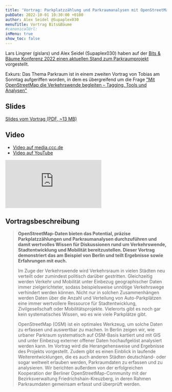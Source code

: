 ```yaml
---
title: 'Vortrag: Parkplatzzählung und Parkraumanalysen mit OpenStreetMap'
pubDate: 2022-10-01 10:30:00 +0100
author: Alex Seidel @Supaplex030
menuTitle: Vortrag Bits&Bäume
#canonicalUrl:
inMenu: true
show_toc: false
---
```


Lars Lingner (gislars) und Alex Seidel (Supaplex030) haben auf der [Bits & Bäume Konferenz 2022 einen aktuellen Stand zum Parkraumprojekt](https://fahrplan22.bits-und-baeume.org/bitsundbaeume/talk/9S8MDK/) vorgestellt.

Exkurs: Das Thema Parkraum ist in einem zweiten Vortrag von Tobias am Sonntag aufgeriffen worden, in dem es übergreifend um die Frage ["Mit OpenStreetMap die Verkehrswende begleiten – Tagging, Tools und Analysen"](https://www.osm-verkehrswende.org/posts/2022-10-01-bits-baume-vortrag)

## Slides

[Slides vom Vortrag (PDF, ~13 MB)](/public/images/posts/bits-baume-parkplatzzaehlung-und-parkraumanalysen-mit-openstreetmap.pdf)

## Video

- [Video auf media.ccc.de](https://media.ccc.de/v/bitsundbaeume-20656-parkplatzzhlung-und-parkraumanalysen-mit-openstreetmap)
- [Video auf YouTube](https://www.youtube.com/watch?v=s213CrEmlk4)

<iframe class="aspect-video mt-10 w-full" src="https://media.ccc.de/v/bitsundbaeume-20656-parkplatzzhlung-und-parkraumanalysen-mit-openstreetmap/oembed" frameborder="0" allowfullscreen></iframe>

## Vortragsbeschreibung

> **OpenStreetMap-Daten bieten das Potential, präzise Parkplatzzählungen und Parkraumanalysen durchzuführen und damit wertvolles Wissen für Diskussionen rund um Verkehrswende, Stadtentwicklung und Mobilität bereitzustellen. Dieser Vortrag demonstriert das am Beispiel von Berlin und teilt Ergebnisse sowie Erfahrungen mit euch.**
>
> Im Zuge der Verkehrswende wird Verkehrsraum in vielen Städten neu verteilt oder zumindest politisch darüber gestritten. Gleichzeitig werden Verkehr und Mobilität unter Einbezug geographischer Daten immer zielgerichteter, sodass beispielsweise unnötige Verkehrswege verhindert werden können. Nicht nur in solchen Zusammenhängen werden Daten über die Anzahl und Verteilung von Auto-Parkplätzen eine immer wertvollere Ressource für Stadtentwicklung, Zivilgesellschaft oder Mobilitätsprojekte. Vielerorts gibt es noch gar kein systematisches Wissen, wo es wie viele Parkplätze gibt.
>
> OpenStreetMap (OSM) ist ein optimales Werkzeug, um solche Daten zu erfassen und auswertbar zu machen. In Berlin zeigen wir, wie urbaner Parkraum systematisch auf OSM-Basis kartiert und mit GIS und unter Einbezug externer offener Daten hochaufgelöst analysiert werden kann. Im Vortrag wird die Herangehensweise und Ergebnisse des Projekts vorgestellt. Zudem gibt es einen Einblick in laufende Weiterentwicklungen, die es auch anderen Städten deutschland- oder sogar weltweit erlauben werden, Parkraumdaten zu erfassen und zu analysieren. Wir berichten außerdem von der erfolgreichen Kooperation der Berliner OpenStreetMap-Community mit der Bezirksverwaltung Friedrichshain-Kreuzberg, in deren Rahmen Parkraumdaten gemeinsam erfasst und überprüft werden.

